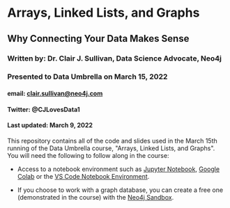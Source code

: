 # Arrays, Linked Lists, and Graphs
## Why Connecting Your Data Makes Sense
### Written by: Dr. Clair J. Sullivan, Data Science Advocate, Neo4j
### Presented to Data Umbrella on March 15, 2022
#### email: clair.sullivan@neo4j.com
#### Twitter: @CJLovesData1
#### Last updated: March 9, 2022

This repository contains all of the code and slides used in the March 15th running of the Data Umbrella course, "Arrays, Linked Lists, and Graphs".  You will need the following to follow along in the course:

- Access to a notebook environment such as [Jupyter Notebook](https://jupyter.org/), [Google Colab](https://colab.research.google.com/notebooks/welcome.ipynb) or the [VS Code Notebook Environment](https://code.visualstudio.com/docs/datascience/jupyter-notebooks).

- If you choose to work with a graph database, you can create a free one (demonstrated in the course) with the [Neo4j Sandbox](https://sandbox.neo4j.com).
